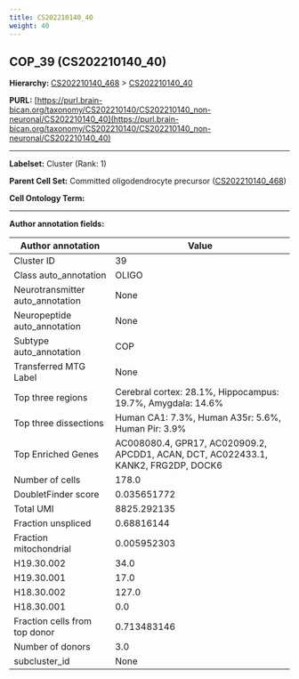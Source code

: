 ```yaml
---
title: CS202210140_40
weight: 40
---
```

## COP_39 (CS202210140_40)
<b>Hierarchy: </b>
[CS202210140_468](../CS202210140_468) >
[CS202210140_40](../CS202210140_40)

**PURL:** [https://purl.brain-bican.org/taxonomy/CS202210140/CS202210140_non-neuronal/CS202210140_40](https://purl.brain-bican.org/taxonomy/CS202210140/CS202210140_non-neuronal/CS202210140_40)

---


**Labelset:** Cluster (Rank: 1)

**Parent Cell Set:** Committed oligodendrocyte precursor ([CS202210140_468](../CS202210140_468))



**Cell Ontology Term:** 

[MARKER GENES.]: #


---

[TRANSFERRED ANNOTATIONS.]: #


[AUTHOR ANNOTATION FIELDS.]: #


**Author annotation fields:**

| Author annotation | Value |
|-------------------|-------|
|Cluster ID|39|
|Class auto_annotation|OLIGO|
|Neurotransmitter auto_annotation|None|
|Neuropeptide auto_annotation|None|
|Subtype auto_annotation|COP|
|Transferred MTG Label|None|
|Top three regions|Cerebral cortex: 28.1%, Hippocampus: 19.7%, Amygdala: 14.6%|
|Top three dissections|Human CA1: 7.3%, Human A35r: 5.6%, Human Pir: 3.9%|
|Top Enriched Genes|AC008080.4, GPR17, AC020909.2, APCDD1, ACAN, DCT, AC022433.1, KANK2, FRG2DP, DOCK6|
|Number of cells|178.0|
|DoubletFinder score|0.035651772|
|Total UMI|8825.292135|
|Fraction unspliced|0.68816144|
|Fraction mitochondrial|0.005952303|
|H19.30.002|34.0|
|H19.30.001|17.0|
|H18.30.002|127.0|
|H18.30.001|0.0|
|Fraction cells from top donor|0.713483146|
|Number of donors|3.0|
|subcluster_id|None|
